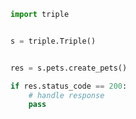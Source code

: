 <!-- Start SDK Example Usage -->


```python
import triple


s = triple.Triple()


res = s.pets.create_pets()

if res.status_code == 200:
    # handle response
    pass
```
<!-- End SDK Example Usage -->